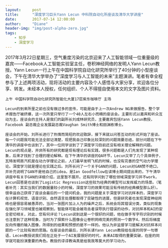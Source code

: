 ```yaml
---
layout:     post
title:      "深度学习巨头Yann Lecun 中科院自动化所座谈及清华大学讲座"
date:       2017-07-14 12:00:00
author:     "Diane"
header-img: "img/post-alpha-zero.jpg"
tags:
    - 知乎
    - 深度学习
---
```



<div>
    2017年3月22日星期三，空气重度污染的北京迎来了人工智能领域一位重量级的嘉宾——Facebook人工智能实验室主任，卷积神经网络的发明人Yann Lecun教授。Yann Lecun一行上午在中国科学院自动化研究所举行了40分钟的小型座谈会，下午在清华大学举办了“深度学习与人工智能的未来”主题演讲。笔者有幸全程参与了上述两项活动，现将活动的主要内容及个人感悟与大家分享，欢迎各位分享、转发。未经本人授权，任何组织、个人不得擅自使用本文的文字及图片资料。

    上午 中国科学院自动化研究所智能化大厦17层紫东咖啡厅 主场

    Lecun的到来所里之前也没有做过多的宣传，可能是由于上一次Andrew NG来做报告，整个学术报告厅被挤爆，这一次所里只举行了一个40人左右小而精的座谈会。主要形式以嘉宾和听众互动为主。座谈会的主持人是我们的副所长刘成林研究员，主要嘉宾包括Yann Lecun教授，Facebook 副总裁企业发展副总裁Vaughan Smith博士和田渊栋博士。

    座谈会的开始，刘所长进行了热情而简短的欢迎致辞，接下来就以问答互动的形式开始了座谈。每一个问题我可能无法全部记清楚，现把我自己印象比较深刻的问题简要总结，部分问题在下午清华的讲座中也谈到了。其中一位同学谈到了了深度学习目前还没有相关理论解释的问题。Lecun的观点是，并非所有的研究都是现有理论后有实践，很多问题都是人们先发现了某种现象，后来才找到了合理的理论解释。在下午清华的讲座的QA环节，Lecun又举了几个具体例子，瓦特发明蒸汽机是在动力学理论之前，人们最早发明飞机的时候，也没有完善的空气动力学理论。深度学习就是理论在实践之后。刘所长问了一个关于GAN的问题，Lecun对GAN赞不绝口，并补充说明了GAN不是他自己的idea，是Ian Goodfellow在读博士期间提出来的，下午清华讲座中有关于GAN的详细介绍，这里暂不展开。还有同学问到了哪些领域深度学习并不work，Lecun回答是也谈到了Logistic Regression这些较为经典的模型可以发挥威力的场景。（笔者补充：其实当我们的数据量较小的时候，深度学习的效果可能没有传统的经典模型那么好）。很幸运自己获得了座谈会最后的一个提问机会，我的问题是关于深度学习对抗样本的，深度学习在计算机视觉、语音识别、自然语言处理都取得了突破性的进展，但是研究者也发现深度神经网络也是很容易被愚弄的，当对一张图片加上人为的噪声之后，系统会将其错误分类，类似的现象在强化学习领域里也被观察到，智能体可能会被攻击者误导执行错误的动作，对抗样本和AI的安全密切相关，对此，您有何评论？Lecun说到这是一个很好的问题，他在做手写字符识别的时候也注意到了这种现象，当时为了探索什么图像会让卷积网络完美的预测一个数字4，然后将梯度反向传播的输入图像，所得到的结果和预想的是不一样的。他认为非监督学习是解决对抗样本问题的一个比较有效的思路。在座谈会的最后，刘所长请Yann Lecun教授给在座的同学一句寄语，Lecen教授说我们现在正处于一个AI发展很好的时代，未来AI取得的重要突破，在座的同学就可能扮演重要的角色。教授的谆谆教诲真是给我我等莫大的学习动力。

</div>
